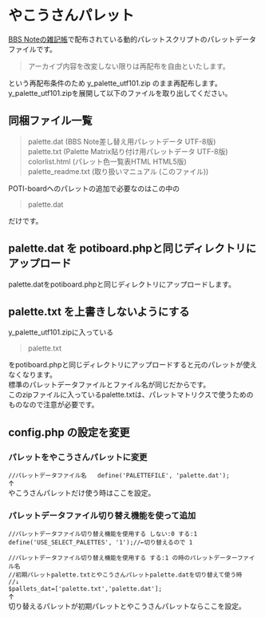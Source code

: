 # やこうさんパレット

[BBS Noteの雑記帳](http://bbsnote.s17.xrea.com/)で配布されている動的パレットスクリプトのパレットデータファイルです。
>アーカイブ内容を改変しない限りは再配布を自由といたします。

という再配布条件のため y_palette_utf101.zip のまま再配布します。   
y_palette_utf101.zipを展開して以下のファイルを取り出してください。 

## 同梱ファイル一覧

>  palette.dat        (BBS Note差し替え用パレットデータ UTF-8版)  
>  palette.txt        (Palette Matrix貼り付け用パレットデータ UTF-8版)  
>  colorlist.html     (パレット色一覧表HTML HTML5版)  
>  palette_readme.txt (取り扱いマニュアル (このファイル))  

POTI-boardへのパレットの追加で必要なのはこの中の

>palette.dat  

だけです。

## palette.dat を potiboard.phpと同じディレクトリにアップロード

palette.datをpotiboard.phpと同じディレクトリにアップロードします。

## palette.txt を上書きしないようにする

y_palette_utf101.zipに入っている

>palette.txt  

をpotiboard.phpと同じディレクトリにアップロードすると元のパレットが使えなくなります。  
標準のパレットデータファイルとファイル名が同じだからです。  
このzipファイルに入っているpalette.txtは、パレットマトリクスで使うためのものなので注意が必要です。  

## config.php の設定を変更

### パレットをやこうさんパレットに変更

`//パレットデータファイル名  
define('PALETTEFILE', 'palette.dat');`  
↑  
やこうさんパレットだけ使う時はここを設定。  

### パレットデータファイル切り替え機能を使って追加

`//パレットデータファイル切り替え機能を使用する しない:0 する:1 `    
`define('USE_SELECT_PALETTES', '1');//←切り替えるので 1`  

`//パレットデータファイル切り替え機能を使用する する:1 の時のパレットデーターファイル名`  
`//初期パレットpalette.txtとやこうさんパレットpalette.datを切り替えて使う時`  
`//↓`  
`$pallets_dat=['palette.txt','palette.dat'];`  
↑  
切り替えるパレットが初期パレットとやこうさんパレットならここを設定。

